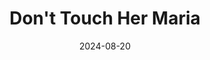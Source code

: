 ---
title: Don't Touch Her Maria
fulltitle: Don't Touch Her Maria

date: 2024-08-20

tags:
- 2024
characters:
- tzipora
categories:
- sketch
keywords:
- 2024

rgb: 127.86, 139.36, 96.496

url: /stories/mary/
image: /images/fullres/mary.jpg
caption: She loves her Mary.
---